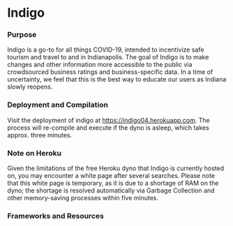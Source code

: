 # Indigo

### Purpose
Indigo is a go-to for all things COVID-19, intended to incentivize safe tourism and travel to and in Indianapolis. The goal of Indigo is to make changes and other information more accessible to the public via crowdsourced business ratings and business-specific data. In a time of uncertainty, we feel that this is the best way to educate our users as Indiana slowly reopens.

### Deployment and Compilation
Visit the deployment of indigo at https://indigo04.herokuapp.com. The process will re-compile and execute if the dyno is asleep, which takes approx. three minutes.


### Note on Heroku
Given the limitations of the free Heroku dyno that Indigo is currently hosted on, you may encounter a white page after several searches. Please note that this white page is temporary, as it is due to a shortage of RAM on the dyno; the shortage is resolved automatically via Garbage Collection and other memory-saving processes within five minutes.

### Frameworks and Resources

